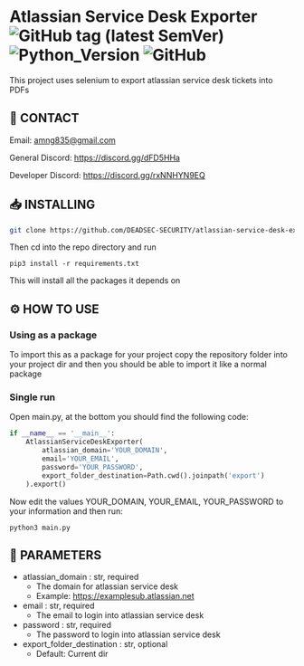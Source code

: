 # Atlassian Service Desk Exporter ![GitHub tag (latest SemVer)](https://img.shields.io/github/v/tag/DEADSEC-SECURITY/atlassian-service-desk-exporter?label=Version&style=flat-square) ![Python_Version](https://img.shields.io/badge/Python-3.11%2B-blue?style=flat-square) ![GitHub](https://img.shields.io/github/license/DEADSEC-SECURITY/atlassian-service-desk-exporter?label=Licence&style=flat-square)
This project uses selenium to export atlassian service desk tickets into PDFs

## 📧 CONTACT

Email: amng835@gmail.com

General Discord: https://discord.gg/dFD5HHa

Developer Discord: https://discord.gg/rxNNHYN9EQ

## 📥 INSTALLING
```bash
git clone https://github.com/DEADSEC-SECURITY/atlassian-service-desk-exporter.git
```
Then cd into the repo directory and run
````commandline
pip3 install -r requirements.txt 
````
This will install all the packages it depends on

## ⚙ HOW TO USE

### Using as a package
To import this as a package for your project copy the repository folder into your project dir and then you should be
able to import it like a normal package

### Single run
Open main.py, at the bottom you should find the following code:
```python
if __name__ == '__main__':
    AtlassianServiceDeskExporter(
        atlassian_domain='YOUR_DOMAIN',
        email='YOUR_EMAIL',
        password='YOUR_PASSWORD',
        export_folder_destination=Path.cwd().joinpath('export')
    ).export()
```
Now edit the values YOUR_DOMAIN, YOUR_EMAIL, YOUR_PASSWORD to your information and then run:
````commandline
python3 main.py
````

## 🤝 PARAMETERS
- atlassian_domain : str, required
  - The domain for atlassian service desk
  - Example: https://examplesub.atlassian.net
- email : str, required
  - The email to login into atlassian service desk
- password : str, required
  - The password to login into atlassian service desk
- export_folder_destination : str, optional
  - Default: Current dir
